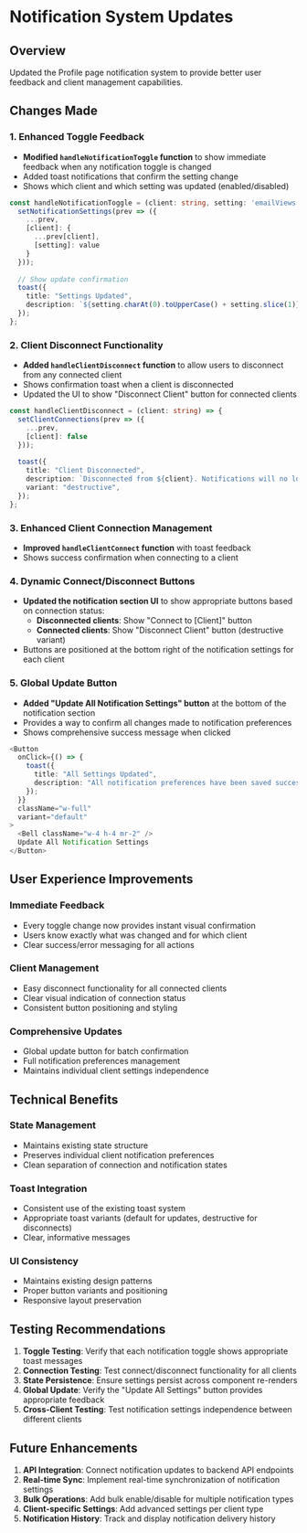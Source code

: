 # Notification System Updates

## Overview
Updated the Profile page notification system to provide better user feedback and client management capabilities.

## Changes Made

### 1. Enhanced Toggle Feedback
- **Modified `handleNotificationToggle` function** to show immediate feedback when any notification toggle is changed
- Added toast notifications that confirm the setting change
- Shows which client and which setting was updated (enabled/disabled)

```typescript
const handleNotificationToggle = (client: string, setting: 'emailViews' | 'resumeViews' | 'responses', value: boolean) => {
  setNotificationSettings(prev => ({
    ...prev,
    [client]: {
      ...prev[client],
      [setting]: value
    }
  }));
  
  // Show update confirmation
  toast({
    title: "Settings Updated",
    description: `${setting.charAt(0).toUpperCase() + setting.slice(1)} notifications for ${client} have been ${value ? 'enabled' : 'disabled'}.`,
  });
};
```

### 2. Client Disconnect Functionality
- **Added `handleClientDisconnect` function** to allow users to disconnect from any connected client
- Shows confirmation toast when a client is disconnected
- Updated the UI to show "Disconnect Client" button for connected clients

```typescript
const handleClientDisconnect = (client: string) => {
  setClientConnections(prev => ({
    ...prev,
    [client]: false
  }));
  
  toast({
    title: "Client Disconnected",
    description: `Disconnected from ${client}. Notifications will no longer be sent through this client.`,
    variant: "destructive",
  });
};
```

### 3. Enhanced Client Connection Management
- **Improved `handleClientConnect` function** with toast feedback
- Shows success confirmation when connecting to a client

### 4. Dynamic Connect/Disconnect Buttons
- **Updated the notification section UI** to show appropriate buttons based on connection status:
  - **Disconnected clients**: Show "Connect to [Client]" button
  - **Connected clients**: Show "Disconnect Client" button (destructive variant)
- Buttons are positioned at the bottom right of the notification settings for each client

### 5. Global Update Button
- **Added "Update All Notification Settings" button** at the bottom of the notification section
- Provides a way to confirm all changes made to notification preferences
- Shows comprehensive success message when clicked

```typescript
<Button 
  onClick={() => {
    toast({
      title: "All Settings Updated",
      description: "All notification preferences have been saved successfully.",
    });
  }}
  className="w-full"
  variant="default"
>
  <Bell className="w-4 h-4 mr-2" />
  Update All Notification Settings
</Button>
```

## User Experience Improvements

### Immediate Feedback
- Every toggle change now provides instant visual confirmation
- Users know exactly what was changed and for which client
- Clear success/error messaging for all actions

### Client Management
- Easy disconnect functionality for all connected clients
- Clear visual indication of connection status
- Consistent button positioning and styling

### Comprehensive Updates
- Global update button for batch confirmation
- Full notification preferences management
- Maintains individual client settings independence

## Technical Benefits

### State Management
- Maintains existing state structure
- Preserves individual client notification preferences
- Clean separation of connection and notification states

### Toast Integration
- Consistent use of the existing toast system
- Appropriate toast variants (default for updates, destructive for disconnects)
- Clear, informative messages

### UI Consistency
- Maintains existing design patterns
- Proper button variants and positioning
- Responsive layout preservation

## Testing Recommendations

1. **Toggle Testing**: Verify that each notification toggle shows appropriate toast messages
2. **Connection Testing**: Test connect/disconnect functionality for all clients
3. **State Persistence**: Ensure settings persist across component re-renders
4. **Global Update**: Verify the "Update All Settings" button provides appropriate feedback
5. **Cross-Client Testing**: Test notification settings independence between different clients

## Future Enhancements

1. **API Integration**: Connect notification updates to backend API endpoints
2. **Real-time Sync**: Implement real-time synchronization of notification settings
3. **Bulk Operations**: Add bulk enable/disable for multiple notification types
4. **Client-specific Settings**: Add advanced settings per client type
5. **Notification History**: Track and display notification delivery history
